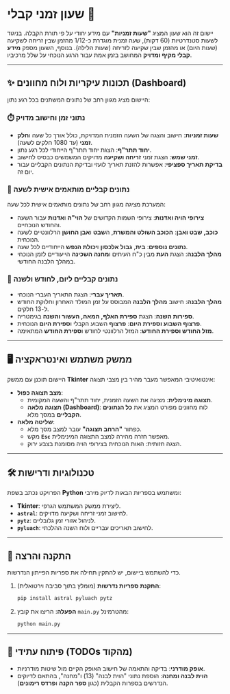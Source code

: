 # שעון זמני קבלי 🌌

יישום זה הוא שעון המציג **"שעות זמניות"** עם מידע יחודי על פי תורת הקבלה. בניגוד לשעות סטנדרטיות (60 דקות), שעה זמנית מוגדרת כ-1/12 מהזמן שבין זריחה לשקיעה (שעות היום) או מהזמן שבין שקיעה לזריחה (שעות הלילה). בנוסף, השעון מספק **מידע קבלי מקיף ומדויק** המחושב בזמן אמת עבור הרגע הנוכחי על שלל מרכיביו.

-----

## ✨ תכונות עיקריות ולוח מחוונים (Dashboard)

היישום מציג מגוון רחב של נתונים המשתנים בכל רגע נתון:

### ⏱️ נתוני זמן וחישוב מדויק

  * **שעות זמניות**: חישוב והצגה של השעה הזמנית המדויקת, כולל אורך כל שעה ו**חלק זמני** (עד 1080 חלקים לשעה).
  * **יחוד תתר"ף**: הצגת יחוד תתר"ף הייחודי לכל רגע נתון.
  * **זמני שמש**: הצגת זמני **זריחה ושקיעה** מדויקים המשמשים כבסיס לחישוב.
  * **בדיקת תאריך ספציפי**: אפשרות להזנת תאריך לועזי ובדיקת הנתונים הקבליים עבור יום זה.

### 📜 נתונים קבליים מותאמים אישית לשעה

המערכת מציגה מגוון רחב של נתונים מותאמים אישית לכל שעה:

  * **צירופי הויה ואדנות**: צירופי השמות הקדושים של **הוי"ה** ו**אדנות** עבור השעה והחודש הנוכחיים.
  * **כוכב, שבט ואבן**: **הכוכב השולט והמשרת**, ה**שבט** ו**אבן החושן** הרלוונטיים לשעה הנוכחית.
  * **נתונים נוספים**: **בית**, **גבול אלכסון** ו**יכולת הנפש** הייחודיים לכל שעה.
  * **מהלך הלבנה**: הצגת **העת** מבין כ"ח העיתים ו**מחנה השכינה** הייעודיים לזמן הנוכחי במהלך הלבנה החודשי.

### 📅 נתונים קבליים ליום, לחודש ולשנה

  * **תאריך עברי**: הצגת התאריך העברי הנוכחי.
  * **מהלך הלבנה**: חישוב **מהלך הלבנה** המבוסס על זמן המולד האחרון וחלוקת החודש ל-13 חלקים.
  * **ספירות השנה**: הצגת **ספירת האלף, המאה, העשור והשנה** בגימטריה.
  * **פרצוף השבוע וספירת היום**: **פרצוף** השבוע הקבלי ו**ספירת היום** הנוכחית.
  * **מזל החודש וספירת החודש**: המזל הרלוונטי לחודש ו**ספירת החודש** המתאימה.

-----

## 🖥️ ממשק משתמש ואינטראקציה

היישום תוכנן עם ממשק **Tkinter** אינטואיטיבי המאפשר מעבר מהיר בין מצבי תצוגה:

  * **מצב תצוגה כפול**:
      * **תצוגה מינימלית**: מציגה את השעה הזמנית, יחוד תתר"ף והשעה המקומית.
      * **תצוגה מלאה (Dashboard)**: לוח מחוונים מפורט המציג את **כל הנתונים הקבליים** במסך מלא.
  * **שליטה מלאה**:
      * כפתור **"הרחב תצוגה"** עובר למצב מסך מלא.
      * מקש **`Esc`** מאפשר חזרה מהירה למצב התצוגה המינימלית.
      * הצגה חזותית: האות הנוכחית בצירופי הויה מסומנת בצבע ירוק.

-----

## 🛠️ טכנולוגיות ודרישות

הפרויקט נכתב בשפת **Python** ומשתמש בספריות הבאות לדיוק מירבי:

  * **Tkinter**: ליצירת ממשק המשתמש הגרפי.
  * **`astral`**: לחישוב זמני זריחה ושקיעה מדויקים.
  * **`pytz`**: לניהול אזורי זמן גלובליים.
  * **`pyluach`**: לחישוב תאריכים עבריים ולוח השנה ההלכתי.

-----

## 🚀 התקנה והרצה

כדי להשתמש ביישום, יש להתקין תחילה את ספריות הפייתון הנדרשות.

1.  **התקנת ספריות נדרשות** (מומלץ בתוך סביבה וירטואלית):

    ```bash
    pip install astral pyluach pytz
    ```

2.  **הפעלה**: הריצו את קובץ `main.py` מהטרמינל:

    ```bash
    python main.py
    ```

-----

## 🚧 פיתוח עתידי (TODOs מהקוד)

  * **אופק מודרני**: בדיקה והתאמה של חישוב האופק הקיים מול שיטות מודרניות.
  * **הוית לבנה ומחנה**: הוספת נתוני "הוית לבנה" (13) ו"מחנה", בהתאם לדיוקים הנדרשים בספרות הקבלית (כגון **ספר הקנה** ו**פרדס רימונים**).